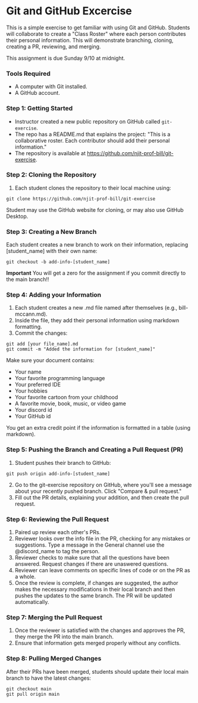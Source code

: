 # Git and GitHub Excercise
This is a simple exercise to get familiar with using Git and GitHub. Students will collaborate to create a "Class Roster" where each person contributes their personal information. This will demonstrate branching, cloning, creating a PR, reviewing, and merging.

This assignment is due Sunday 9/10 at midnight.

### Tools Required
- A computer with Git installed.
- A GitHub account.

### Step 1: Getting Started
- Instructor created a new public repository on GitHub called `git-exercise`.
- The repo has a README.md that explains the project: "This is a collaborative roster. Each contributor should add their personal information."
- The repository is available at https://github.com/njit-prof-bill/git-exercise.

### Step 2: Cloning the Repository
1. Each student clones the repository to their local machine using:
```
git clone https://github.com/njit-prof-bill/git-exercise
```

Student may use the GitHub website for cloning, or may also use GitHub Desktop.

### Step 3: Creating a New Branch
Each student creates a new branch to work on their information, replacing [student_name] with their own name:
```
git checkout -b add-info-[student_name]
```
**Important** You will get a zero for the assignment if you commit directly to the main branch!!

### Step 4: Adding your Information
1. Each student creates a new .md file named after themselves (e.g., bill-mccann.md).
2. Inside the file, they add their personal information using markdown formatting.
3. Commit the changes:
```
git add [your file_name].md
git commit -m "Added the information for [student_name]"
```

Make sure your document contains:
- Your name
- Your favorite programming language
- Your preferred IDE
- Your hobbies
- Your favorite cartoon from your childhood
- A favorite movie, book, music, or video game
- Your discord id
- Your GitHub id

You get an extra credit point if the information is formatted in a table (using markdown).

### Step 5: Pushing the Branch and Creating a Pull Request (PR)
1. Student pushes their branch to GitHub:
```
git push origin add-info-[student_name]
```
2. Go to the git-exercise repository on GitHub, where you'll see a message about your recently pushed branch. Click "Compare & pull request."
3. Fill out the PR details, explaining your addition, and then create the pull request.

### Step 6: Reviewing the Pull Request
1. Paired up review each other's PRs.
2. Reviewer looks over the info file in the PR, checking for any mistakes or suggestions. Type a message in the General channel use the @discord_name to tag the person.
3. Reviewer checks to make sure that all the questions have been answered. Request changes if there are unaswered questions.
4. Reviewer can leave comments on specific lines of code or on the PR as a whole.
5. Once the review is complete, if changes are suggested, the author makes the necessary modifications in their local branch and then pushes the updates to the same branch. The PR will be updated automatically.

### Step 7: Merging the Pull Request
1. Once the reviewer is satisfied with the changes and approves the PR, they merge the PR into the main branch.
2. Ensure that information gets merged properly without any conflicts.

### Step 8: Pulling Merged Changes
After their PRs have been merged, students should update their local main branch to have the latest changes:
```
git checkout main
git pull origin main
```
